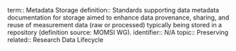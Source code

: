 term:: Metadata Storage
definition:: Standards supporting data metadata documentation for storage aimed to enhance data provenance, sharing, and reuse of measurement data (raw or processed) typically being stored in a repository (definition source: MOMSI WG).
identifier:: N/A
topic:: Preserving
related:: Research Data Lifecycle